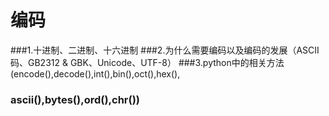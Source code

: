# 编码


###1.十进制、二进制、十六进制
###2.为什么需要编码以及编码的发展（ASCII码、GB2312 & GBK、Unicode、UTF-8）
###3.python中的相关方法(encode(),decode(),int(),bin(),oct(),hex(),
### ascii(),bytes(),ord(),chr())